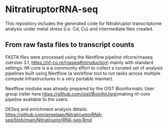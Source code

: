 # NitratiruptorRNA-seq
This repository includes the generated code for Nitratiruptor transcriptome analysis under metal stress (i.e. Cd, Cu) and intermediate files created. 

## From raw fasta files to transcript counts

FASTA files were processed using the Nextflow pipeline nfcore/rnaseq (version 3.1, https://nf-co.re/rnaseq#introduction) mainly with standard settings. Nf-core is a a community effort to collect a curated set of analysis pipelines built using Nextflow (a workflow tool to run tasks across multiple compute infrastructures in a very portable manner).

Nextflow moduke was already prepared by the OIST Bioinformatic User group (refer here https://github.com/oist/BioinfoUgrp)making nf-core pipeline available to the users.


DESeq and enrichment analysis details: https://github.com/angelaap/NitratiruptorRNA-seq/blob/main/NitratiruptorRNA-seq.Rmd
